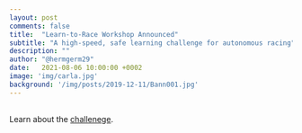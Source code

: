 ```yaml
---
layout: post
comments: false
title:  "Learn-to-Race Workshop Announced"
subtitle: "A high-speed, safe learning challenge for autonomous racing"
description: ""
author: "@hermgerm29"
date:   2021-08-06 10:00:00 +0002
image: 'img/carla.jpg'
background: '/img/posts/2019-12-11/Bann001.jpg'
---
```


<div class="container" style="margin-top:30px;margin-bottom:30px;">
    <p>Learn about the <a href="https://learn-to-race.org/learn-to-race-challenge/">challenege</a>.</p>
</div>
